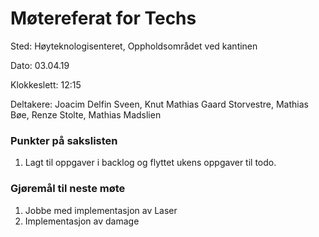 # Møtereferat for Techs

Sted:   Høyteknologisenteret, Oppholdsområdet ved kantinen

Dato:   03.04.19

Klokkeslett:    12:15   

Deltakere: Joacim Delfin Sveen, Knut Mathias Gaard Storvestre, Mathias Bøe, Renze Stolte, Mathias Madslien

### Punkter på sakslisten
1.  Lagt til oppgaver i backlog og flyttet ukens oppgaver til todo.

### Gjøremål til neste møte
1. Jobbe med implementasjon av Laser
2. Implementasjon av damage 
